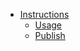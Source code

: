 - [Instructions](xref://1-instructions/1-usage.md)
  - [Usage](xref://1-instructions/1-usage.md)
  - [Publish](xref://1-instructions/2-publishing.md)
